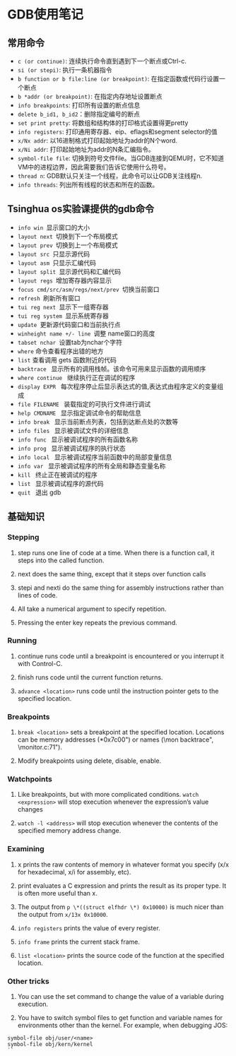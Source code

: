 # GDB使用笔记

## 常用命令

* `c (or continue)`: 连续执行命令直到遇到下一个断点或Ctrl-c.
* `si (or stepi)`: 执行一条机器指令
* `b function or b file:line (or breakpoint)`: 在指定函数或代码行设置一个断点
* `b *addr (or breakpoint)`: 在指定内存地址设置断点
* `info breakpoints`: 打印所有设置的断点信息
* `delete b_id1, b_id2`：删除指定编号的断点
* `set print pretty`: 将数组和结构体的打印格式设置得更pretty
* `info registers`: 打印通用寄存器、eip、eflags和segment selector的值
* `x/Nx addr`: 以16进制格式打印起始地址为addr的N个word.
* `x/Ni addr`: 打印起始地址为addr的N条汇编指令。
* `symbol-file file`: 切换到符号文件file。当GDB连接到QEMU时，它不知道VM中的进程边界，因此需要我们告诉它使用什么符号。
* `thread n`: GDB默认只关注一个线程，此命令可以让GDB关注线程n.
* `info threads`: 列出所有线程的状态和所在的函数。

## Tsinghua os实验课提供的gdb命令
* `info win `显示窗口的大小
* `layout next `切换到下一个布局模式
* `layout prev `切换到上一个布局模式
* `layout src `只显示源代码
* `layout asm `只显示汇编代码
* `layout split `显示源代码和汇编代码
* `layout regs `增加寄存器内容显示
* `focus cmd/src/asm/regs/next/prev `切换当前窗口
* `refresh `刷新所有窗口
* `tui reg next `显示下一组寄存器
* `tui reg system `显示系统寄存器
* `update `更新源代码窗口和当前执行点
* `winheight name +/- line `调整 name窗口的高度
* `tabset nchar `设置tab为nchar个字符
* `where` 命令查看程序出错的地方
* `list` 查看调用 gets 函数附近的代码
* `backtrace ` 显示所有的调用栈帧。该命令可用来显示函数的调用顺序
* `where continue ` 继续执行正在调试的程序
* `display EXPR ` 每次程序停止后显示表达式的值,表达式由程序定义的变量组
成
* `file FILENAME ` 装载指定的可执行文件进行调试
* `help CMDNAME ` 显示指定调试命令的帮助信息
* `info break ` 显示当前断点列表，包括到达断点处的次数等
* `info files ` 显示被调试文件的详细信息
* `info func ` 显示被调试程序的所有函数名称
* `info prog ` 显示被调试程序的执行状态
* `info local ` 显示被调试程序当前函数中的局部变量信息
* `info var ` 显示被调试程序的所有全局和静态变量名称
* `kill ` 终止正在被调试的程序
* `list ` 显示被调试程序的源代码
* `quit ` 退出 gdb

## 基础知识

### Stepping

1. step runs one line of code at a time. When there is a function call, it steps into the called function. 

2. next does the same thing, except that it steps over function calls
    
3. stepi and nexti do the same thing for assembly instructions rather than lines of code.

4. All take a numerical argument to specify repetition.

5. Pressing the enter key repeats the previous command.

### Running

1. continue runs code until a breakpoint is encountered or you interrupt it with Control-C.

2. finish runs code until the current function returns.

3. `advance <location>` runs code until the instruction pointer gets to the specified location.

### Breakpoints

1. `break <location>` sets a breakpoint at the specified location. Locations can be memory addresses (\*0x7c00") or names (\mon backtrace", \monitor.c:71").

2. Modify breakpoints using delete, disable, enable.

### Watchpoints

1. Like breakpoints, but with more complicated conditions. `watch <expression>` will stop execution whenever the expression’s value changes

2. `watch -l <address>` will stop execution whenever the contents of the specified memory address change.

### Examining

1. x prints the raw contents of memory in whatever format you specify (x/x for hexadecimal, x/i for assembly, etc).

2. print evaluates a C expression and prints the result as its proper type. It is often more useful than x. 

3. The output from `p \*((struct elfhdr \*) 0x10000)` is much nicer than the output from `x/13x 0x10000`.

4. `info registers` prints the value of every register.

5. `info frame` prints the current stack frame.

6. `list <location>` prints the source code of the function at the specified location.

### Other tricks

1. You can use the set command to change the value of a variable during execution.

2. You have to switch symbol files to get function and variable names for environments other than the kernel. For example, when debugging JOS:
```
symbol-file obj/user/<name>
symbol-file obj/kern/kernel
``
